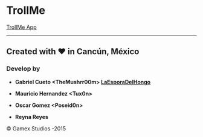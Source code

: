 # TrollMe #

[TrollMe App](http://trollme-trollme.rhcloud.com/ "TrollMe Website")
***
## Created with :heart: in Cancún, México

### Develop by ###
* __Gabriel Cueto \<TheMushrr00m\> [LaEsporaDelHongo](http://laesporadelhongo.com "TheMushrr00m's Website")__
- __Mauricio Hernandez \<Tux0n\>__
+ __Oscar Gomez \<Poseid0n\>__
- __Reyna Reyes__

&copy; Gamex Studios -2015